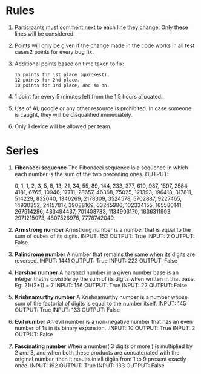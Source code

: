# Rules 

 1. Participants must comment next to each line they change. Only these
    lines will be considered.
 2. Points will only be given if the change made in the code works in
    all test cases2 points for every bug fix.
 3. Additional points based on time taken to fix:

		15 points for 1st place (quickest).
		12 points for 2nd place.
		10 points for 3rd place, and so on.

 4. 1 point for every 5 minutes left from the 1.5 hours allocated.

 5. Use of AI, google or any other resource is prohibited. In case
    someone is caught, they will be disqualified immediately.

 6. Only 1 device will be allowed per team.

# Series
1. **Fibonacci sequence**
The Fibonacci sequence is a sequence in which each number is the sum of
the two preceding ones.
OUTPUT:

     0, 1, 1, 2, 3, 5, 8, 13, 21, 34, 55, 89, 144, 233, 377, 610, 987, 1597,
    2584, 4181, 6765, 10946, 17711, 28657, 46368, 75025, 121393, 196418,
    317811, 514229, 832040, 1346269, 2178309, 3524578, 5702887, 9227465,
    14930352, 24157817, 39088169, 63245986, 102334155, 165580141,
    267914296, 433494437, 701408733, 1134903170, 1836311903, 2971215073,
    4807526976, 7778742049.

2. **Armstrong number**
Armstrong number is a number that is equal to the sum of cubes of its digits.
INPUT: 153 OUTPUT: True
INPUT: 2 OUTPUT: False
3. **Palindrome number**
A number that remains the same when its digits are reversed.
INPUT: 1441 OUTPUT: True
INPUT: 223 OUTPUT: False
4. **Harshad number**
A harshad number in a given number base is an integer that is
divisible by the sum of its digits when written in that base.
Eg: 21/(2+1) = 7
INPUT: 156 OUTPUT: True
INPUT: 22 OUTPUT: False
5. **Krishnamurthy number**
A Krishnamurthy number is a number whose sum of the factorial of
digits is equal to the number itself.
INPUT: 145 OUTPUT: True
INPUT: 133 OUTPUT: False
6. **Evil number**
An evil number is a non-negative number that has an even number of 1s in its
binary expansion.
.INPUT: 10 OUTPUT: True
INPUT: 2 OUTPUT: False
7. **Fascinating number**
When a number( 3 digits or more ) is multiplied by 2 and 3, and
when both these products are concatenated with the original
number, then it results in all digits from 1 to 9 present exactly once.
INPUT: 192 OUTPUT: True
INPUT: 133 OUTPUT: False

